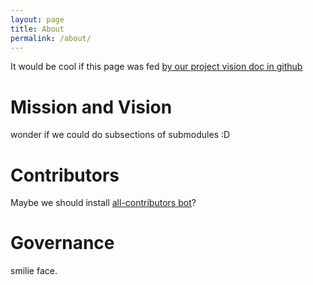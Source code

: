 ```yaml
---
layout: page
title: About
permalink: /about/
---
```


It would be cool if this page was fed [by our project vision doc in github](https://github.com/open-organization/governance/blob/master/project-and-community-description.md)

# Mission and Vision
wonder if we could do subsections of submodules :D

# Contributors

Maybe we should install [all-contributors bot](https://allcontributors.org/)? 

# Governance

smilie face.